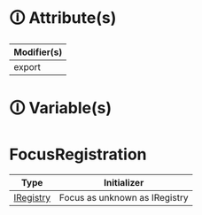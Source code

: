 # &#128712; Attribute(s)

| Modifier(s)                            |
|----------------------------------------|
| export |

# &#128712; Variable(s)

# FocusRegistration

| Type                        | Initializer                       |
|-----------------------------|-----------------------------------|
| [IRegistry](https://hamedfathi.gitbook.io/aurelia-2-doc-api/kernel/interface/di/iregistry) | Focus as unknown as IRegistry |